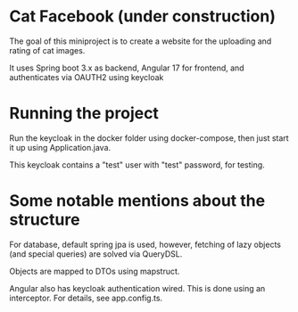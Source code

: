 # Cat Facebook (under construction)

The goal of this miniproject is to create a website for the uploading and rating of cat images.

It uses Spring boot 3.x as backend, Angular 17 for frontend, and authenticates via OAUTH2 using keycloak

# Running the project
Run the keycloak in the docker folder using docker-compose, then just start it up using Application.java.

This keycloak contains a "test" user with "test" password, for testing.

# Some notable mentions about the structure

For database, default spring jpa is used, however, fetching of lazy objects (and special queries)
are solved via QueryDSL.

Objects are mapped to DTOs using mapstruct.

Angular also has keycloak authentication wired. This is done using an interceptor. For details, see app.config.ts.

